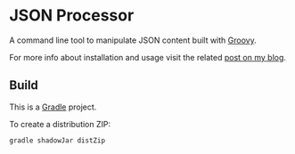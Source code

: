 # JSON Processor

A command line tool to manipulate JSON content built with [Groovy](http://groovy.codehaus.org/). 

For more info about installation and usage visit the related [post on my blog](http://www.rolandfg.net/2014/06/29/json-commandline-processor/).

## Build

This is a [Gradle](http://www.gradle.org) project. 

To create a distribution ZIP:

    gradle shadowJar distZip